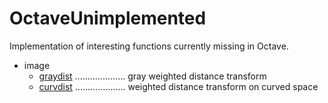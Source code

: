 # OctaveUnimplemented
Implementation of interesting functions currently missing in Octave.

- image
  - [graydist](https://github.com/shsajjadi/OctaveUnimplemented/wiki/graydist) .................... gray weighted distance transform
  - [curvdist](https://github.com/shsajjadi/OctaveUnimplemented/wiki/curvdist) .................... weighted distance transform on curved space
